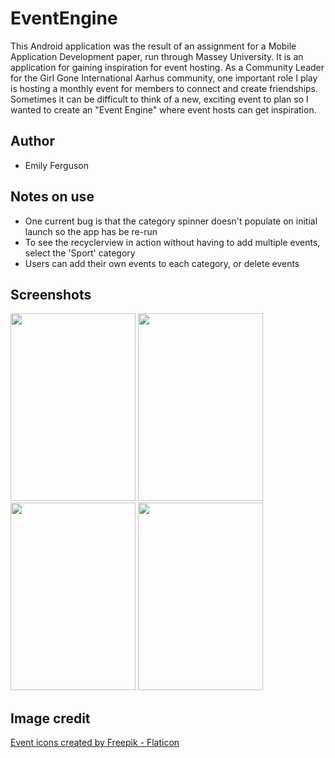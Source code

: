 # EventEngine
This Android application was the result of an assignment for a Mobile Application Development paper, run through Massey University.
It is an application for gaining inspiration for event hosting. As a Community Leader for the Girl Gone International Aarhus community,
one important role I play is hosting a monthly event for members to connect and create friendships. Sometimes it can be difficult to think 
of a new, exciting event to plan so I wanted to create an "Event Engine" where event hosts can get inspiration.

## Author
- Emily Ferguson

## Notes on use
- One current bug is that the category spinner doesn't populate on initial launch so the app has be re-run
- To see the recyclerview in action without having to add multiple events, select the 'Sport' category
- Users can add their own events to each category, or delete events

## Screenshots

<img src="https://github.com/EmilyClare4/EventEngineAndroidApp/assets/92970399/6c37f4f7-9f1e-4bac-9ed2-421a2f85df49" width="200" height="300">
<img src="https://github.com/EmilyClare4/EventEngineAndroidApp/assets/92970399/3abdc61b-37fe-478b-b530-94ae831c24e5" width="200" height="300">
<img src="https://github.com/EmilyClare4/EventEngineAndroidApp/assets/92970399/1201b0d2-0a74-47b3-adce-86f20cd4daa2" width="200" height="300">
<img src="https://github.com/EmilyClare4/EventEngineAndroidApp/assets/92970399/447828c8-67f2-434c-baf5-a879cdeb9f28" width="200" height="300">

## Image credit
<a href="https://www.flaticon.com/free-icons/event" title="event icons">Event icons created by Freepik - Flaticon</a>
